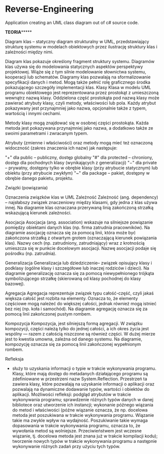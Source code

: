 # Reverse-Engineering
Application creating an UML class diagram out of c# source code.















**********************TEORIA***************************


Diagram klas 
– statyczny diagram strukturalny w UML, przedstawiający strukturę systemu w modelach obiektowych przez ilustrację struktury klas i zależności między nimi.

Diagram klas pokazuje określony fragment struktury systemu. Diagramów klas używa się do modelowania statycznych aspektów perspektywy projektowej. Wiąże się z tym silnie modelowanie słownictwa systemu, kooperacji lub schematów. Diagramy klas pozwalają na sformalizowanie specyfikacji danych i metod. Mogą także pełnić rolę graficznego środka pokazującego szczegóły implementacji klas.
Klasy
Klasa w modelu UML programu obiektowego jest reprezentowana przez prostokąt z umieszczoną wewnątrz nazwą klasy. Oddzielona część prostokąta pod nazwą klasy może zawierać atrybuty klasy, czyli metody, właściwości lub pola. Każdy atrybut pokazywany jest przynajmniej jako nazwa, opcjonalnie także z typem, wartością i innymi cechami.

Metody klasy mogą znajdować się w osobnej części prostokąta. Każda metoda jest pokazywana przynajmniej jako nazwa, a dodatkowo także ze swoimi parametrami i zwracanym typem.

Atrybuty (zmienne i właściwości) oraz metody mogą mieć też oznaczoną widoczność (zakres znaczenia ich nazw) jak następuje:

"+" dla public – publiczny, dostęp globalny
"#" dla protected – chroniony, dostęp dla pochodnych klasy (wynikających z generalizacji)
"−" dla private – prywatny, dostępny tylko w obrębie klasy (przy atrybucie statycznym) lub obiektu (przy atrybucie zwykłym)
"~" dla package – pakiet, dostępny w obrębie danego pakietu, projektu.

Związki (powiązania)

Oznaczenia związków klas w UML
Zależność
Zależność (ang. dependency) – najsłabszy związek znaczeniowy między klasami, gdy jedna z klas używa innej. Na diagramie klas oznaczana przerywaną linią zakończoną strzałką wskazującą kierunek zależności.

Asocjacja
Asocjacja (ang. association) wskazuje na silniejsze powiązanie pomiędzy obiektami danych klas (np. firma zatrudnia pracowników). Na diagramie asocjację oznacza się za pomocą linii, która może być zakończona strzałką z otwartym grotem (oznaczającą kierunek powiązania klas). Nazwy cech (np. zatrudniony, zatrudniający) wraz z krotnością umieszcza się w punkcie docelowym asocjacji. Nazwę asocjacji podaje się pośrodku (np. zatrudnia).

Generalizacja
Generalizacja lub dziedziczenie– związek opisujący klasy i podklasy (ogólne klasy i szczegółowe lub inaczej rodziców i dzieci). Na diagramie generalizację oznacza się za pomocą niewypełnionego trójkąta symbolizującego strzałkę (skierowaną od klasy pochodnej do klasy bazowej).

Agregacja
Agregacja reprezentuje związek typu całość-część, czyli jakaś większa całość jest rozbita na elementy. Oznacza to, że elementy częściowe mogą należeć do większej całości, jednak również mogą istnieć bez niej (np. koła i samochód). Na diagramie agregację oznacza się za pomocą linii zakończonej pustym rombem.

Kompozycja
Kompozycja, jest silniejszą formą agregacji. W związku kompozycji, części należą tylko do jednej całości, a ich okres życia jest wspólny — razem z całością niszczone są również części. W dużej mierze jest to kwestia umowna, zależna od danego systemu. Na diagramie, kompozycję oznacza się za pomocą linii zakończonej wypełnionym rombem.








Refleksja
- służy to uzyskania informacji o typie w trakcie wykonywania programu. Klasy, które mają dostęp do metadanych działającego programu są zdefiniowane w przestrzeni nazw System.Reflection.
Przestrzeń ta zawiera klasy, które pozwalają na uzyskanie informacji o aplikacji oraz pozwalają na dynamiczne dodawanie typów, wartości i obiektów do aplikacji.
Możliwości refleksji:
podgląd atrybutów w trakcie wykonywania programu;
sprawdzenie różnych typów danych w danej bibliotece oraz utworzenie ich instancji;
wykonanie późnego wiązania do metod i właściwości (późne wiązanie oznacza, że np. docelowa metoda jest poszukiwana w trakcie wykonywania programu. Wiązanie takie ma zwykle wpływ na wydajność. Poszukiwanie takie wymaga dopasowania w trakcie wykonywania programu, oznacza to, że wywołania metod są wolniejsze. Przeciwieństwem jest wczesne wiązanie, tj. docelowa metoda jest znana już w trakcie kompilacji kodu);
tworzenie nowych typów w trakcie wykonywania programu a następnie wykonywanie różnych zadań przy użyciu tych typów.

